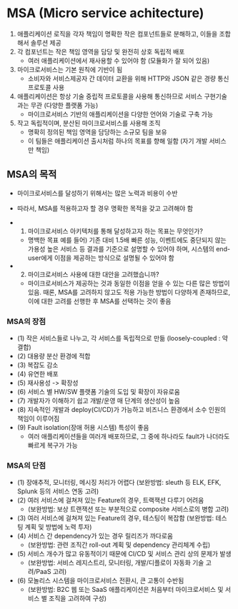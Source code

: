# MSA (Micro service achitecture)

1. 애플리케이션 로직을 각자 책임이 명확한 작은 컴포넌트들로 분해하고, 이들을 조합해서 솔루션 제공
2. 각 컴포넌트는 작은 책임 영역을 담당 및 완전히 상호 독립적 배포
   - 여러 애플리케이션에서 재사용할 수 있어야 함 (모듈화가 잘 되어 있음)
3. 마이크로서비스는 기본 원칙에 기반이 됨
   - 소비자와 서비스제공자 간 데이터 교환을 위해 HTTP와 JSON 같은 경량 통신 프로토콜 사용
4. 애플리케이션은 항상 기술 중립적 프로토콜을 사용해 통신하므로 서비스 구현기술과는 무관 (다양한 플랫폼 가능)
   - 마이크로서비스 기반의 애플리케이션을 다양한 언어와 기술로 구축 가능
5. 작고 독립적이며, 분산된 마이크로서비스를 사용해 조직
   - 명확히 정의된 책임 영역을 담당하는 소규모 팀을 보유
   - 이 팀들은 애플리케이션 출시처럼 하나의 목표를 향해 일함 (자기 개발 서비스만 책임)
 
## MSA의 목적
- 마이크로서비스를 달성하기 위해서는 많은 노력과 비용이 수반
- 따라서, MSA를 적용하고자 할 경우 명확한 목적을 갖고 고려해야 함

- 1) 마이크로서비스 아키텍처를 통해 달성하고자 하는 목표는 무엇인가?
   - 명백한 목표 예를 들어) 기존 대비 1.5배 빠른 성능, 이벤트에도 중단되지 않는 가용성 높은 서비스 등
     결과를 기준으로 설명할 수 있어야 하며, 시스템의 end-user에게 이점을 제공하는 방식으로 설명될 수 있어야 함   

- 2) 마이크로서비스 사용에 대한 대안을 고려했습니까?
   - 마이크로서비스가 제공하는 것과 동일한 이점을 얻을 수 있는 다른 많은 방법이 있음. 때론, MSA를 고려하지
     않고도 적용 가능한 방법이 다양하게 존재하므로, 이에 대한 고려를 선행한 후 MSA를 선택하는 것이 좋음

### MSA의 장점
- (1) 작은 서비스들로 나누고, 각 서비스를 독립적으로 만듦 (loosely-coupled : 약결합)
- (2) 대용량 분산 환경에 적합
- (3) 복잡도 감소
- (4) 유연한 배포
- (5) 재사용성 -> 확장성
- (6) 서비스 별 HW/SW 플랫폼 기술의 도입 및 확장이 자유로움
- (7) 개발자가 이해하기 쉽고 개발/운영 매 단계의 생산성이 높음
- (8) 지속적인 개발과 deploy(CI/CD)가 가능하고 비즈니스 환경에서 소수 인원의 책임이 이루어짐 
- (9) Fault isolation(장애 허용 시스템) 특성이 좋음
   - 여러 애플리케이션들을 여러개 배포하므로, 그 중에 하나라도 fault가 나더라도 빠르게 복구가 가능

### MSA의 단점
- (1) 장애추적, 모니터링, 메시징 처리가 어렵다 (보완방법: sleuth 등 ELK, EFK, Splunk 등의 서비스 연동 고려)
- (2) 여러 서비스에 걸쳐져 있는 Feature의 경우, 트랙잭션 다루기 어려움 
    - (보완방법: 보상 트랜잭션 또는 부분적으로 composite 서비스로의 병합 고려)
- (3) 여러 서비스에 걸쳐져 있는 Feature의 경우, 테스팅이 복잡함 (보완방법: 테스팅 계획 및 방법에 노력 투자)
- (4) 서비스 간 dependency가 있는 경우 릴리즈가 까다로움 
    - (보완방법: 관련 조직간 roll-out 계획 및 dependency 관리체계 수립)
- (5) 서비스 개수가 많고 유동적이기 때문에 CI/CD 및 서비스 관리 상의 문제가 발생
    - (보완방법: 서비스 레지스트리, 모니터링, 개발/디플로이 자동화 기술 고려/PaaS 고려)
- (6) 모놀리스 시스템을 마이크로서비스 전환시, 큰 고통이 수반됨
    - (보완방법: B2C 웹 또는 SaaS 애플리케이션은 처음부터 마이크로서비스 및 서비스 별 조직을 고려하여 구성)
